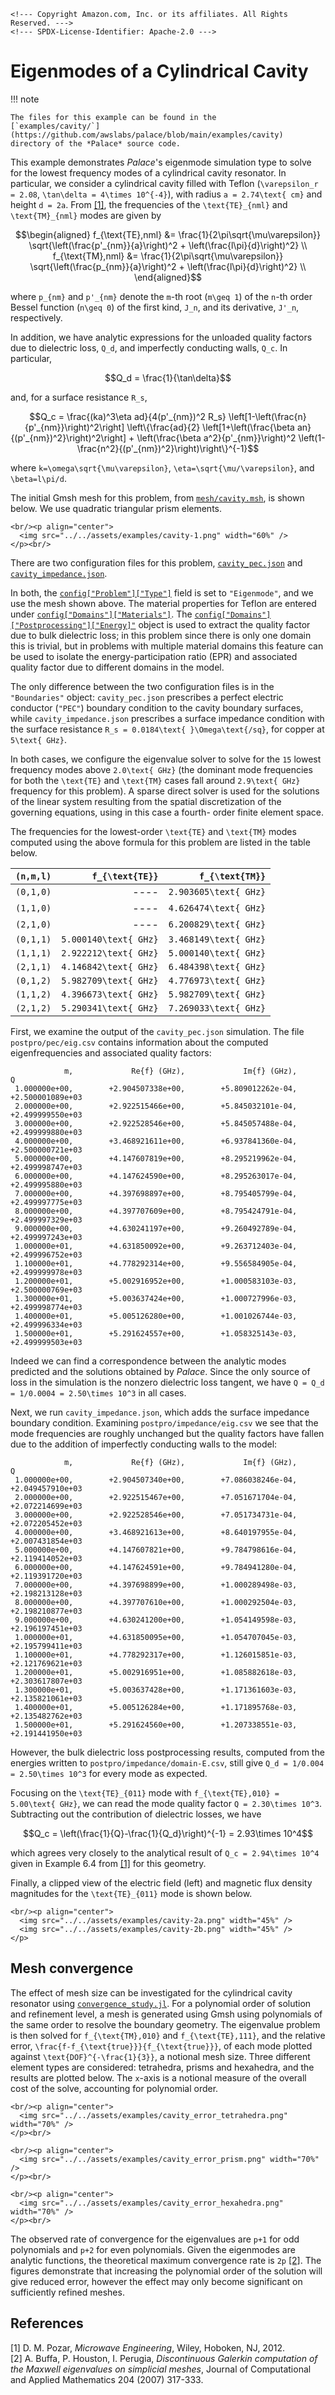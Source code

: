 ```@raw html
<!--- Copyright Amazon.com, Inc. or its affiliates. All Rights Reserved. --->
<!--- SPDX-License-Identifier: Apache-2.0 --->
```

# Eigenmodes of a Cylindrical Cavity

!!! note
    
    The files for this example can be found in the
    [`examples/cavity/`](https://github.com/awslabs/palace/blob/main/examples/cavity)
    directory of the *Palace* source code.

This example demonstrates *Palace*'s eigenmode simulation type to solve for the lowest
frequency modes of a cylindrical cavity resonator. In particular, we consider a cylindrical
cavity filled with Teflon (``\varepsilon_r = 2.08``,
``\tan\delta = 4\times 10^{-4}``), with radius ``a = 2.74\text{ cm}`` and height
``d = 2a``. From [[1]](#References), the frequencies of the ``\text{TE}_{nml}`` and
``\text{TM}_{nml}`` modes are given by

```math
\begin{aligned}
f_{\text{TE},nml} &= \frac{1}{2\pi\sqrt{\mu\varepsilon}}
    \sqrt{\left(\frac{p'_{nm}}{a}\right)^2 +
    \left(\frac{l\pi}{d}\right)^2} \\
f_{\text{TM},nml} &= \frac{1}{2\pi\sqrt{\mu\varepsilon}}
    \sqrt{\left(\frac{p_{nm}}{a}\right)^2 +
    \left(\frac{l\pi}{d}\right)^2} \\
\end{aligned}
```

where  ``p_{nm}`` and ``p'_{nm}`` denote the ``m``-th root (``m\geq 1``) of the ``n``-th
order Bessel function (``n\geq 0``) of the first kind, ``J_n``, and its derivative,
``J'_n``, respectively.

In addition, we have analytic expressions for the unloaded quality factors due to dielectric
loss, ``Q_d``, and imperfectly conducting walls, ``Q_c``. In particular,

```math
Q_d = \frac{1}{\tan\delta}
```

and, for a surface resistance ``R_s``,

```math
Q_c = \frac{(ka)^3\eta ad}{4(p'_{nm})^2 R_s}
    \left[1-\left(\frac{n}{p'_{nm}}\right)^2\right]
    \left\{\frac{ad}{2}
        \left[1+\left(\frac{\beta an}{(p'_{nm})^2}\right)^2\right] +
        \left(\frac{\beta a^2}{p'_{nm}}\right)^2
        \left(1-\frac{n^2}{(p'_{nm})^2}\right)\right\}^{-1}
```

where ``k=\omega\sqrt{\mu\varepsilon}``, ``\eta=\sqrt{\mu/\varepsilon}``, and
``\beta=l\pi/d``.

The initial Gmsh mesh for this problem, from
[`mesh/cavity.msh`](https://github.com/awslabs/palace/blob/main/examples/cavity/mesh/cavity.msh),
is shown below. We use quadratic triangular prism elements.

```@raw html
<br/><p align="center">
  <img src="../../assets/examples/cavity-1.png" width="60%" />
</p><br/>
```

There are two configuration files for this problem,
[`cavity_pec.json`](https://github.com/awslabs/palace/blob/main/examples/cavity/cavity_pec.json)
and
[`cavity_impedance.json`](https://github.com/awslabs/palace/blob/main/examples/cavity/cavity_impedance.json).

In both, the [`config["Problem"]["Type"]`](../config/problem.md#config%5B%22Problem%22%5D)
field is set to `"Eigenmode"`, and we use the mesh shown above. The material properties for
Teflon are entered under
[`config["Domains"]["Materials"]`](../config/domains.md#domains%5B%22Materials%22%5D). The
[`config["Domains"]["Postprocessing"]["Energy]"`](../config/domains.md#domains%5B%22Postprocessing%22%5D%5B%22Energy%22%5D)
object is used to extract the quality factor due to bulk dielectric loss; in this problem
since there is only one domain this is trivial, but in problems with multiple material
domains this feature can be used to isolate the energy-participation ratio (EPR) and
associated quality factor due to different domains in the model.

The only difference between the two configuration files is in the `"Boundaries"` object:
`cavity_pec.json` prescribes a perfect electric conductor (`"PEC"`) boundary condition to
the cavity boundary surfaces, while `cavity_impedance.json` prescribes a surface impedance
condition with the surface resistance ``R_s = 0.0184\text{ }\Omega\text{/sq}``, for copper
at ``5\text{ GHz}``.

In both cases, we configure the eigenvalue solver to solve for the ``15`` lowest frequency
modes above ``2.0\text{ GHz}`` (the dominant mode frequencies for both the
``\text{TE}`` and ``\text{TM}`` cases fall around ``2.9\text{ GHz}`` frequency for this
problem). A sparse direct solver is used for the solutions of the linear system resulting
from the spatial discretization of the governing equations, using in this case a fourth-
order finite element space.

The frequencies for the lowest-order ``\text{TE}`` and ``\text{TM}`` modes computed using
the above formula for this problem are listed in the table below.

| ``(n,m,l)`` | ``f_{\text{TE}}``       | ``f_{\text{TM}}``       |
|:----------- | -----------------------:| -----------------------:|
| ``(0,1,0)`` | ----                    | ``2.903605\text{ GHz}`` |
| ``(1,1,0)`` | ----                    | ``4.626474\text{ GHz}`` |
| ``(2,1,0)`` | ----                    | ``6.200829\text{ GHz}`` |
| ``(0,1,1)`` | ``5.000140\text{ GHz}`` | ``3.468149\text{ GHz}`` |
| ``(1,1,1)`` | ``2.922212\text{ GHz}`` | ``5.000140\text{ GHz}`` |
| ``(2,1,1)`` | ``4.146842\text{ GHz}`` | ``6.484398\text{ GHz}`` |
| ``(0,1,2)`` | ``5.982709\text{ GHz}`` | ``4.776973\text{ GHz}`` |
| ``(1,1,2)`` | ``4.396673\text{ GHz}`` | ``5.982709\text{ GHz}`` |
| ``(2,1,2)`` | ``5.290341\text{ GHz}`` | ``7.269033\text{ GHz}`` |

First, we examine the output of the `cavity_pec.json` simulation. The file
`postpro/pec/eig.csv` contains information about the computed eigenfrequencies and
associated quality factors:

```
            m,             Re{f} (GHz),             Im{f} (GHz),                       Q
 1.000000e+00,        +2.904507338e+00,        +5.809012262e-04,        +2.500001089e+03
 2.000000e+00,        +2.922515466e+00,        +5.845032101e-04,        +2.499999550e+03
 3.000000e+00,        +2.922528546e+00,        +5.845057488e-04,        +2.499999880e+03
 4.000000e+00,        +3.468921611e+00,        +6.937841360e-04,        +2.500000721e+03
 5.000000e+00,        +4.147607819e+00,        +8.295219962e-04,        +2.499998747e+03
 6.000000e+00,        +4.147624590e+00,        +8.295263017e-04,        +2.499995880e+03
 7.000000e+00,        +4.397698897e+00,        +8.795405799e-04,        +2.499997775e+03
 8.000000e+00,        +4.397707609e+00,        +8.795424791e-04,        +2.499997329e+03
 9.000000e+00,        +4.630241197e+00,        +9.260492789e-04,        +2.499997243e+03
 1.000000e+01,        +4.631850092e+00,        +9.263712403e-04,        +2.499996752e+03
 1.100000e+01,        +4.778292314e+00,        +9.556584905e-04,        +2.499999978e+03
 1.200000e+01,        +5.002916952e+00,        +1.000583103e-03,        +2.500000769e+03
 1.300000e+01,        +5.003637424e+00,        +1.000727996e-03,        +2.499998774e+03
 1.400000e+01,        +5.005126280e+00,        +1.001026744e-03,        +2.499996334e+03
 1.500000e+01,        +5.291624557e+00,        +1.058325143e-03,        +2.499999503e+03
```

Indeed we can find a correspondence between the analytic modes predicted and the solutions
obtained by *Palace*. Since the only source of loss in the simulation is the nonzero
dielectric loss tangent, we have ``Q = Q_d = 1/0.0004 = 2.50\times 10^3`` in all cases.

Next, we run `cavity_impedance.json`, which  adds the surface impedance boundary condition.
Examining `postpro/impedance/eig.csv` we see that the mode frequencies are roughly
unchanged but the quality factors have fallen due to the addition of imperfectly conducting
walls to the model:

```
            m,             Re{f} (GHz),             Im{f} (GHz),                       Q
 1.000000e+00,        +2.904507340e+00,        +7.086038246e-04,        +2.049457910e+03
 2.000000e+00,        +2.922515467e+00,        +7.051671704e-04,        +2.072214699e+03
 3.000000e+00,        +2.922528546e+00,        +7.051734731e-04,        +2.072205452e+03
 4.000000e+00,        +3.468921613e+00,        +8.640197955e-04,        +2.007431854e+03
 5.000000e+00,        +4.147607821e+00,        +9.784798616e-04,        +2.119414052e+03
 6.000000e+00,        +4.147624591e+00,        +9.784941280e-04,        +2.119391720e+03
 7.000000e+00,        +4.397698899e+00,        +1.000289498e-03,        +2.198213128e+03
 8.000000e+00,        +4.397707610e+00,        +1.000292504e-03,        +2.198210877e+03
 9.000000e+00,        +4.630241200e+00,        +1.054149598e-03,        +2.196197451e+03
 1.000000e+01,        +4.631850095e+00,        +1.054707045e-03,        +2.195799411e+03
 1.100000e+01,        +4.778292317e+00,        +1.126015851e-03,        +2.121769621e+03
 1.200000e+01,        +5.002916951e+00,        +1.085882618e-03,        +2.303617807e+03
 1.300000e+01,        +5.003637428e+00,        +1.171361603e-03,        +2.135821061e+03
 1.400000e+01,        +5.005126284e+00,        +1.171895768e-03,        +2.135482762e+03
 1.500000e+01,        +5.291624560e+00,        +1.207338551e-03,        +2.191441950e+03
```

However, the bulk dielectric loss postprocessing results, computed from the energies written
to `postpro/impedance/domain-E.csv`, still give ``Q_d = 1/0.004 = 2.50\times 10^3`` for
every mode as expected.

Focusing on the ``\text{TE}_{011}`` mode with ``f_{\text{TE},010} = 5.00\text{ GHz}``, we
can read the mode quality factor ``Q = 2.30\times 10^3``. Subtracting out the contribution
of dielectric losses, we have

```math
Q_c = \left(\frac{1}{Q}-\frac{1}{Q_d}\right)^{-1} = 2.93\times 10^4
```

which agrees very closely to the analytical result of ``Q_c = 2.94\times 10^4``
given in Example 6.4 from [[1]](#References) for this geometry.

Finally, a clipped view of the electric field (left) and magnetic flux density magnitudes
for the ``\text{TE}_{011}`` mode is shown below.

```@raw html
<br/><p align="center">
  <img src="../../assets/examples/cavity-2a.png" width="45%" />
  <img src="../../assets/examples/cavity-2b.png" width="45%" />
</p>
```

## Mesh convergence

The effect of mesh size can be investigated for the cylindrical cavity resonator using
[`convergence_study.jl`](https://github.com/awslabs/palace/blob/main/examples/cavity/convergence_study.jl).
For a polynomial order of solution and refinement level, a mesh is generated using Gmsh
using polynomials of the same order to resolve the boundary geometry. The eigenvalue
problem is then solved for ``f_{\text{TM},010}`` and ``f_{\text{TE},111}``, and the
relative error, ``\frac{f-f_{\text{true}}}{f_{\text{true}}}``, of each mode plotted against
``\text{DOF}^{-\frac{1}{3}}``, a notional mesh size. Three different element types are
considered: tetrahedra, prisms and hexahedra, and the results are plotted below. The
``x``-axis is a notional measure of the overall cost of the solve, accounting for
polynomial order.

```@raw html
<br/><p align="center">
  <img src="../../assets/examples/cavity_error_tetrahedra.png" width="70%" />
</p><br/>
```

```@raw html
<br/><p align="center">
  <img src="../../assets/examples/cavity_error_prism.png" width="70%" />
</p><br/>
```

```@raw html
<br/><p align="center">
  <img src="../../assets/examples/cavity_error_hexahedra.png" width="70%" />
</p><br/>
```

The observed rate of convergence for the eigenvalues are ``p+1`` for odd polynomials and
``p+2`` for even polynomials. Given the eigenmodes are analytic functions, the theoretical
maximum convergence rate is ``2p`` [[2]](#References). The figures demonstrate that
increasing the polynomial order of the solution will give reduced error, however the effect
may only become significant on sufficiently refined meshes.

## References

[1] D. M. Pozar, _Microwave Engineering_, Wiley, Hoboken, NJ, 2012.\
[2] A. Buffa, P. Houston, I. Perugia, _Discontinuous Galerkin computation of the Maxwell
eigenvalues on simplicial meshes_, Journal of Computational and Applied Mathematics 204
(2007) 317-333.
